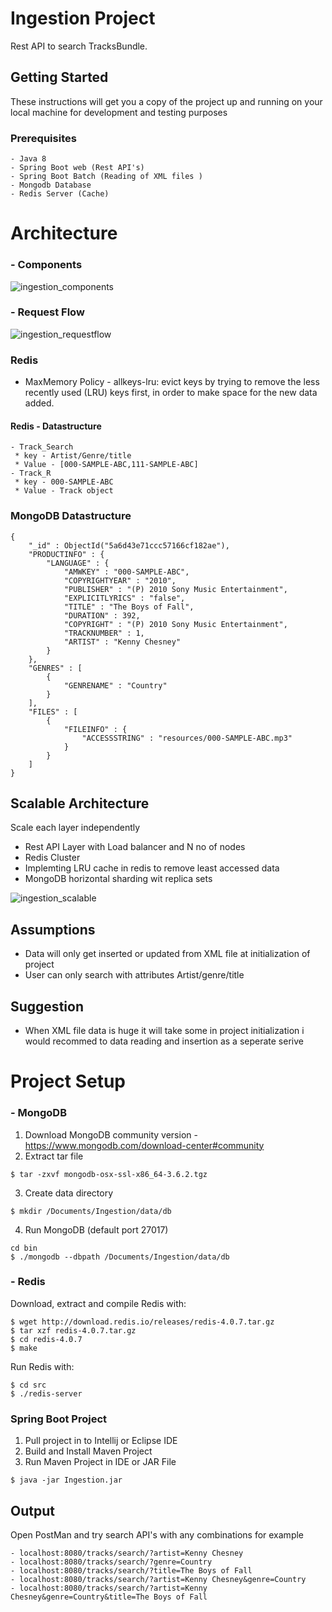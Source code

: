 # Ingestion Project
Rest API to search TracksBundle.

## Getting Started
These instructions will get you a copy of the project up and running on your local machine for development and testing purposes

### Prerequisites
````
- Java 8
- Spring Boot web (Rest API's)
- Spring Boot Batch (Reading of XML files )
- Mongodb Database
- Redis Server (Cache)

````
# Architecture
### - Components
![ingestion_components](https://user-images.githubusercontent.com/32476754/35489198-7996422c-0448-11e8-96cf-9e4c6385a0ee.png)
### - Request Flow
![ingestion_requestflow](https://user-images.githubusercontent.com/32476754/35489818-5437dec6-044f-11e8-9ec7-e7bf31730eeb.png)
### Redis
* MaxMemory Policy - allkeys-lru: evict keys by trying to remove the less recently used (LRU) keys first, in order to make space for the new data added.
#### Redis - Datastructure
````
- Track_Search
 * key - Artist/Genre/title
 * Value - [000-SAMPLE-ABC,111-SAMPLE-ABC]
- Track_R
 * key - 000-SAMPLE-ABC
 * Value - Track object
````
### MongoDB Datastructure
````
{
    "_id" : ObjectId("5a6d43e71ccc57166cf182ae"),
    "PRODUCTINFO" : {
        "LANGUAGE" : {
            "AMWKEY" : "000-SAMPLE-ABC",
            "COPYRIGHTYEAR" : "2010",
            "PUBLISHER" : "(P) 2010 Sony Music Entertainment",
            "EXPLICITLYRICS" : "false",
            "TITLE" : "The Boys of Fall",
            "DURATION" : 392,
            "COPYRIGHT" : "(P) 2010 Sony Music Entertainment",
            "TRACKNUMBER" : 1,
            "ARTIST" : "Kenny Chesney"
        }
    },
    "GENRES" : [ 
        {
            "GENRENAME" : "Country"
        }
    ],
    "FILES" : [ 
        {
            "FILEINFO" : {
                "ACCESSSTRING" : "resources/000-SAMPLE-ABC.mp3"
            }
        }
    ]
}
````
## Scalable Architecture
Scale each layer independently
* Rest API Layer with Load balancer and N no of nodes
* Redis Cluster
* Implemting LRU cache in redis to remove least accessed data
* MongoDB horizontal sharding wit replica sets

![ingestion_scalable](https://user-images.githubusercontent.com/32476754/35490125-2ecde8da-0452-11e8-85d7-2cd8016e8136.png)

## Assumptions
* Data will only get inserted or updated from XML file at initialization of project
* User can only search with attributes Artist/genre/title

## Suggestion
* When XML file data is huge it will take some in project initialization i would recommed to data reading and insertion as a seperate serive

# Project Setup
### - MongoDB
1. Download MongoDB community version - https://www.mongodb.com/download-center#community
2. Extract tar file
````
$ tar -zxvf mongodb-osx-ssl-x86_64-3.6.2.tgz

````
3. Create data directory
````
$ mkdir /Documents/Ingestion/data/db
````
4. Run MongoDB (default port 27017)
````
cd bin
$ ./mongodb --dbpath /Documents/Ingestion/data/db
````
### - Redis
Download, extract and compile Redis with:

````
$ wget http://download.redis.io/releases/redis-4.0.7.tar.gz
$ tar xzf redis-4.0.7.tar.gz
$ cd redis-4.0.7
$ make
````

Run Redis with:
````
$ cd src
$ ./redis-server
````
### Spring Boot Project
1. Pull project in to Intellij or Eclipse IDE
2. Build and Install Maven Project
3. Run Maven Project in IDE or JAR File
````
$ java -jar Ingestion.jar
````
## Output
Open PostMan and try search API's with any combinations for example
````
- localhost:8080/tracks/search/?artist=Kenny Chesney
- localhost:8080/tracks/search/?genre=Country
- localhost:8080/tracks/search/?title=The Boys of Fall
- localhost:8080/tracks/search/?artist=Kenny Chesney&genre=Country
- localhost:8080/tracks/search/?artist=Kenny Chesney&genre=Country&title=The Boys of Fall


